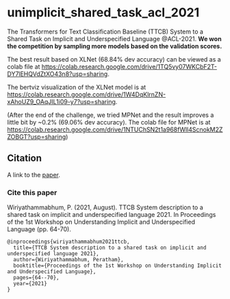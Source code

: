 # unimplicit_shared_task_acl_2021
The Transformers for Text Classification Baseline (TTCB) System to a Shared Task on Implicit and Underspecified Language @ACL-2021. <b>We won the competition by sampling more models based on the validation scores.</b>

The best result based on XLNet (68.84% dev accuracy) can be viewed as a colab file at https://colab.research.google.com/drive/1TQ5vy07WKCbF2T-DY7lEHQVdZtXO43n8?usp=sharing. 

The bertviz visualization of the XLNet model is at https://colab.research.google.com/drive/1W4DqKlrnZN-xAhoUZ9_OAqJIL1i09-y7?usp=sharing.

(After the end of the challenge, we tried MPNet and the result improves a little bit by ~0.2% (69.06% dev accuracy). The colab file for MPNet is at https://colab.research.google.com/drive/1NTUChSN2t1a968fWll4ScnokM2ZZOBGT?usp=sharing)

## Citation
A link to the [paper](https://aclanthology.org/2021.unimplicit-1.8.pdf).

### Cite this paper

Wiriyathammabhum, P. (2021, August). TTCB System description to a shared task on implicit and underspecified language 2021. In Proceedings of the 1st Workshop on Understanding Implicit and Underspecified Language (pp. 64-70).

```bixtex
@inproceedings{wiriyathammabhum2021ttcb,
  title={TTCB System description to a shared task on implicit and underspecified language 2021},
  author={Wiriyathammabhum, Peratham},
  booktitle={Proceedings of the 1st Workshop on Understanding Implicit and Underspecified Language},
  pages={64--70},
  year={2021}
}
```
